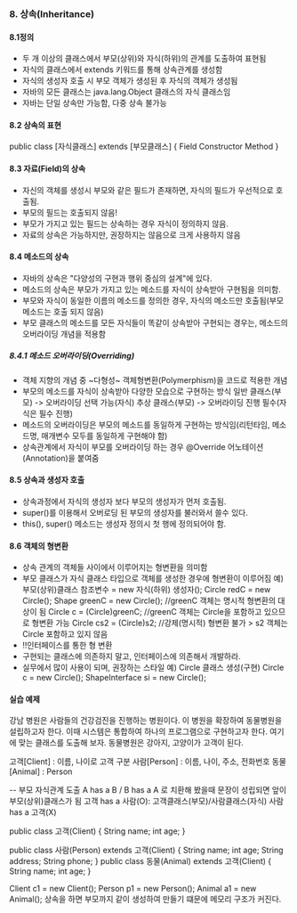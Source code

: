 ### 8. 상속(Inheritance)
#### 8.1정의
- 두 개 이상의 클래스에서 부모(상위)와 자식(하위)의 관계를 도출하여 표현됨
- 자식의 클래스에서 extends 키워드를 통해 상속관계를 생성함
- 자식의 생성자 호출 시 부모 객체가 생성된 후 자식의 객체가 생성됨
- 자바의 모든 클래스는 java.lang.Object 클래스의 자식 클래스임
- 자바는 단일 상속만 가능함, 다중 상속 불가능

#### 8.2 상속의 표현
public class [자식클래스] extends [부모클래스] {
	Field
	Constructor
	Method
}

#### 8.3 자료(Field)의 상속
- 자신의 객체를 생성시 부모와 같은 필드가 존재하면, 자식의 필드가 우선적으로 호출됨.
- 부모의 필드는 호출되지 않음!
- 부모가 가지고 있는 필드는 상속하는 경우 자식이 정의하지 않음.
- 자료의 상속은 가능하지만, 권장하지는 않음으로 크게 사용하지 않음

#### 8.4 메소드의 상속
- 자바의 상속은 "다양성의 구현과 행위 중심의 설계"에 있다.
- 메소드의 상속은 부모가 가지고 있는 메소드를 자식이 상속받아 구현됨을 의미함.
- 부모와 자식이 동일한 이름의 메소드를 정의한 경우, 자식의 메소드만 호출됨(부모 메소드는 호출 되지 않음)
- 부모 클래스의 메소드를 모든 자식들이 똑같이 상속받아 구현되는 경우는, 메소드의 오버라이딩 개념을 적용함

##### 8.4.1 메소드 오버라이딩(Overriding)
- 객체 지향의 개념 중 ~다형성~ 객체형변환(Polymerphism)을 코드로 적용한 개념
- 부모의 메소드를 자식이 상속받아 다양한 모습으로 구현하는 방식
일반 클래스(부모) -> 오버라이딩 선택 가능(자식)
추상 클래스(부모) -> 오버라이딩 진행 필수(자식은 필수 진행)
- 메소드의 오버라이딩은 부모의 메소드를 동일하게 구현하는 방식임(리턴타임, 메소드명, 매개변수 모두를 동일하게 구현해야 함)
- 상속관계에서 자식이 부모를 오버라이딩 하는 경우 @Override 어노테이션(Annotation)을 붙여줌

#### 8.5 상속과 생성자 호출
- 상속과정에서 자식의 생성자 보다 부모의 생성자가 먼저 호출됨.
- super()를 이용해서 오버로딩 된 부모의 생성자를 불러와서 쓸수 있다.
- this(), super() 메소드는 생성자 정의시 첫 행에 정의되어야 함.

#### 8.6 객체의 형변환
- 상속 관계의 객체들 사이에서 이루어지는 형변환을 의미함
- 부모 클래스가 자식 클래스 타입으로 객체를 생성한 경우에 형변환이 이루어짐
예) 부모(상위)클래스 참조변수 = new 자식(하위) 생성자();
Circle redC = new Circle();
Shape greenC = new Circle(); //greenC 객체는 명시적 형변환의 대상이 됨
Circle c = (Circle)greenC;   //greenC 객체는 Circle을 포함하고 있으므로 형변환 가능
Circle cs2 = (Circle)s2; //강제(명시적) 형변환 불가 > s2 객체는 Circle 포함하고 있지 않음
- ‼인터페이스를 통한 형 변환
- 구현되는 클래스에 의존하지 말고, 인터페이스에 의존해서 개발하라.
- 실무에서 많이 사용이 되며, 권장하는 스타일
예) Circle 클래스 생성(구현)
Circle c = new Circle();
ShapeInterface si = new Circle();



#### 실습 예제
강남 병원은 사람들의 건강검진을 진행하는 병원이다. 이 병원을 확장하여 동물병원을 설립하고자 한다.
이때 시스템은 통합하여 하나의 프로그램으로 구현하고자 한다.
여기에 맞는 클래스를 도출해 보자. 동물병원은 강아지, 고양이가 고객이 된다.

고객[Client] : 이름, 나이로 고객 구분
사람[Person] : 이름, 나이, 주소, 전화번호
동물[Animal] : Person

-- 부모 자식관계 도출
A has a B / B has a A 로 치환해 봤을때 문장이 성립되면 앞이 부모(상위)클래스가 됨
고객 has a 사람(O): 고객클래스(부모)/사람클래스(자식)
사람 has a 고객(X)

public class 고객(Client) {
	String name;
	int age;
}

public class 사람(Person) extends 고객(Client) {
	String name;
	int age;
	String address;
	String phone;
}
public class 동물(Animal) extends 고객(Client) {
	String name;
	int age;
}

Client c1 = new Client();
Person p1 = new Person();
Animal a1 = new Animal();
상속을 하면 부모까지 같이 생성하여 만들기 떄문에 메모리 구조가 커진다.

